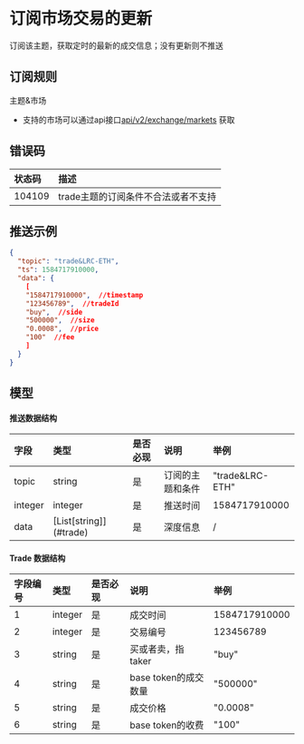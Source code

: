 # 订阅市场交易的更新

订阅该主题，获取定时的最新的成交信息；没有更新则不推送

## 订阅规则

主题&市场

- 支持的市场可以通过api接口[api/v2/exchange/markets](../dex_apis/getMarkets.md) 获取

## 错误码

| 状态码 |                描述                 |
| :---- | :--------------------------------- |
| 104109 | trade主题的订阅条件不合法或者不支持 |

## 推送示例

```json
{
  "topic": "trade&LRC-ETH",
  "ts": 1584717910000,
  "data": {
    [
    "1584717910000",  //timestamp
    "123456789",  //tradeId
    "buy",  //side
    "500000",  //size 
    "0.0008",  //price
    "100"  //fee
    ]
  }
}
```

## 模型

#### 推送数据结构

|  字段   |          类型           | 是否必现 |       说明       |      举例       |
| :----- | :--------------------- | :------ | :-------------- | :------------- |
|  topic  |         string          |    是    | 订阅的主题和条件 | "trade&LRC-ETH" |
| integer |         integer         |    是    |     推送时间     |  1584717910000  |
|  data   | [List\[string]](#trade) |    是    |     深度信息     |        /        |

#### <span id="trade">Trade 数据结构</span>

| 字段编号 |  类型   | 是否必现 |         说明         |     举例      |
| :------ | :----- | :------ | :------------------ | :----------- |
|    1     | integer |    是    |       成交时间       | 1584717910000 |
|    2     | integer |    是    |       交易编号       |   123456789   |
|    3     | string  |    是    |  买或者卖，指taker   |     "buy"     |
|    4     | string  |    是    | base token的成交数量 |   "500000"    |
|    5     | string  |    是    |       成交价格       |   "0.0008"    |
|    6     | string  |    是    |   base token的收费   |     "100"     |

